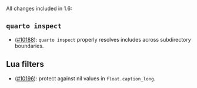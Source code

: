 All changes included in 1.6:

## `quarto inspect`

- ([#10188](https://github.com/quarto-dev/quarto-cli/issues/10188)): `quarto inspect` properly resolves includes across subdirectory boundaries.

## Lua filters

- ([#10196](https://github.com/quarto-dev/quarto-cli/issues/10196)): protect against nil values in `float.caption_long`.
